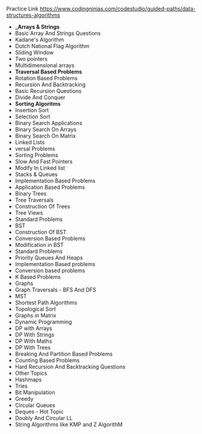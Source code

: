 Practice Link
https://www.codingninjas.com/codestudio/guided-paths/data-structures-algorithms
- **_Arrays & Strings**
- Basic Array And Strings Questions
- Kadane's Algorithm
- Dutch National Flag Algorithm
- Sliding Window
- Two pointers
- Multidimensional arrays
- **Traversal Based Problems**
- Rotation Based Problems
- Recursion And Backtracking
- Basic Recursion Questions
- Divide And Conquer
- **Sorting Algoritms**
- Insertion Sort
- Selection Sort
- Binary Search Applications
- Binary Search On Arrays
- Binary Search On Matrix
- Linked Lists
- versal Problems
- Sorting Problems
- Slow And Fast Pointers
- Modify In Linked list
- Stacks & Queues
- Implementation Based Problems
- Application Based Problems
- Binary Trees
- Tree Traversals
- Construction Of Trees
- Tree Views
- Standard Problems
- BST
- Construction Of BST
- Conversion Based Problems
- Modification in BST
- Standard Problems 
- Priority Queues And Heaps
- Implementation Based problems
- Conversion based problems
- K Based Problems
- Graphs
- Graph Traversals - BFS And DFS
- MST
- Shortest Path Algorithms
- Topological Sort
- Graphs in Matrix
- Dynamic Programming
- DP with Arrays
- DP With Strings
- DP With Maths
- DP With Trees
- Breaking And Partition Based Problems
- Counting Based Problems
- Hard Recursion And Backtracking Questions
- Other Topics
- Hashmaps
- Tries
- Bit Manipulation
- Greedy
- Circular Queues
- Deques - Hot Topic
- Doubly And Circular LL
- String Algorithms like KMP and Z AlgorithM